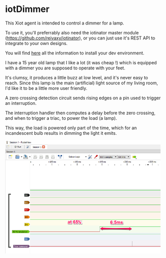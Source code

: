 # iotDimmer

This Xiot agent is intended to control a dimmer for a lamp.

To use it, you'll preferrably also need the iotinator master module (https://github.com/reivaxy/iotinator), or you can just use it's REST API to integrate to your own designs.

You will find <a href="https://github.com/reivaxy/iotinator/wiki/07.-Dev-environnement-and-debug">here</a> all the information to install your dev environment.


I have a 15 year old lamp that I like a lot (it was cheap !) which is equipped with a dimmer you are supposed to operate with your feet.

It's clumsy, it produces a little buzz at low level, and it's never easy to reach. Since this lamp is the main (artificial) light source of my living room, I'd like it to be a little more user friendly.

A zero crossing detection circuit sends rising edges on a pin used to trigger an interruption.

The interruption handler then computes a delay before the zero crossing, and when to trigger a triac, to power the load (a lamp).

This way, the load is powered only part of the time, which for an incandescent bulb results in dimming the light it emits.

<img src="https://raw.githubusercontent.com/reivaxy/iotDimmer/master/resources/65.png" width="500"/>


